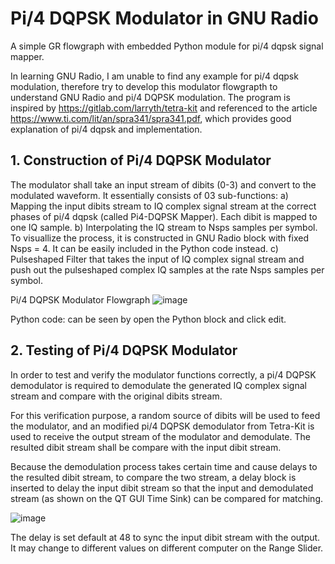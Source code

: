 # Pi/4 DQPSK Modulator in GNU Radio
A simple GR flowgraph with embedded Python module for pi/4 dqpsk signal mapper.

In learning GNU Radio, I am unable to find any example for pi/4 dqpsk modulation, therefore try to develop this modulator flowgrapth to understand GNU Radio and pi/4 DQPSK modulation. The program is inspired by https://gitlab.com/larryth/tetra-kit and referenced to the article https://www.ti.com/lit/an/spra341/spra341.pdf, which provides good explanation of pi/4 dqpsk and implementation. 

## 1. Construction of Pi/4 DQPSK Modulator 
The modulator shall take an input stream of dibits (0-3) and convert to the modulated waveform. It essentially consists of 03 sub-functions: 
a) Mapping the input dibits stream to IQ complex signal stream at the correct phases of pi/4 dqpsk (called Pi4-DQPSK Mapper). Each dibit is mapped to one IQ sample.
b) Interpolating the IQ stream to Nsps samples per symbol. To visuallize the process, it is constructed in GNU Radio block with fixed Nsps = 4. It can be easily included in the Python code instead. 
c) Pulseshaped Filter that takes the input of IQ complex signal stream and push out the pulseshaped complex IQ samples at the rate Nsps samples per symbol.

Pi/4 DQPSK Modulator Flowgraph
![image](https://github.com/ctn008/Pi-4-DQPSK-Modulator-in-GNURadio/assets/116415125/12069afa-22f0-466d-a737-f601bdd274ff)

Python code: can be seen by open the Python block and click edit.

## 2. Testing of Pi/4 DQPSK Modulator 
In order to test and verify the modulator functions correctly, a pi/4 DQPSK demodulator is required to demodulate the generated IQ complex signal stream and compare with the original dibits stream. 

For this verification purpose, a random source of dibits will be used to feed the modulator, and an modified pi/4 DQPSK demodulator from Tetra-Kit is used to receive the output stream of the modulator and demodulate. The resulted dibit stream shall be compare with the input dibit stream.

Because the demodulation process takes certain time and cause delays to the resulted dibit stream, to compare the two stream, a delay block is inserted to delay the input dibit stream so that the input and demodulated stream (as shown on the QT GUI Time Sink) can be compared for matching. 

![image](https://github.com/ctn008/Pi-4-DQPSK-Modulator-in-GNURadio/assets/116415125/27471bad-8597-46ff-89d0-4b4d229976f8)

The delay is set default at 48 to sync the input dibit stream with the output. It may change to different values on different computer on the Range Slider. 
